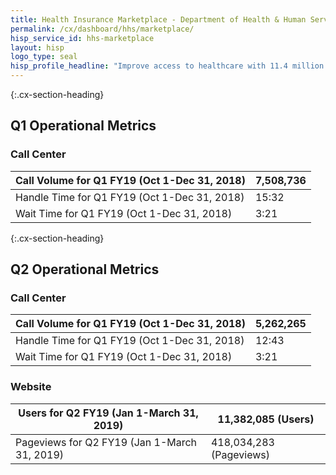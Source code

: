 ```yaml
---
title: Health Insurance Marketplace - Department of Health & Human Services - CX CAP Goal Dashboard
permalink: /cx/dashboard/hhs/marketplace/
hisp_service_id: hhs-marketplace
layout: hisp
logo_type: seal
hisp_profile_headline: "Improve access to healthcare with 11.4 million marketplace enrollments and 34.4 million Medicare members"
---
```


{:.cx-section-heading}

## Q1 Operational Metrics

### Call Center

| Call Volume for Q1 FY19 (Oct 1-Dec 31, 2018) | 7,508,736 |
|----------------------------------------------|-----------|
| Handle Time for Q1 FY19 (Oct 1-Dec 31, 2018) | 15:32     |
| Wait Time for Q1 FY19 (Oct 1-Dec 31, 2018)   | 3:21      |

{:.cx-section-heading}

## Q2 Operational Metrics

### Call Center


| Call Volume for Q1 FY19 (Oct 1-Dec 31, 2018) | 5,262,265 |
|----------------------------------------------|-----------|
| Handle Time for Q1 FY19 (Oct 1-Dec 31, 2018) | 12:43     |
| Wait Time for Q1 FY19 (Oct 1-Dec 31, 2018)   | 3:21      |

### Website 

| Users  for Q2 FY19 (Jan 1-March 31, 2019)    | 11,382,085 (Users)      |
|----------------------------------------------|-------------------------|
| Pageviews for Q2 FY19 (Jan 1-March 31, 2019) | 418,034,283 (Pageviews) |